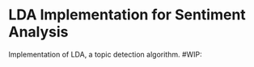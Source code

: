 # LDA Implementation for Sentiment Analysis
Implementation of LDA, a topic detection algorithm.
#WIP:
